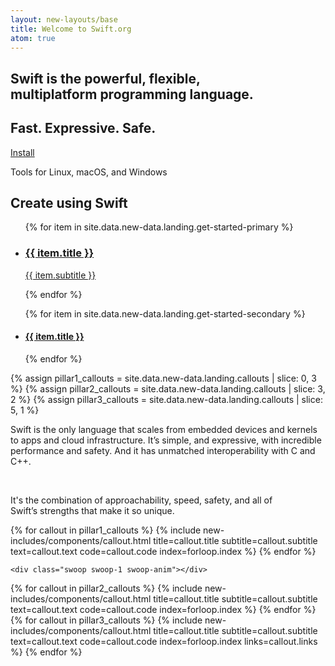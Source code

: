 ```yaml
---
layout: new-layouts/base
title: Welcome to Swift.org
atom: true
---
```


<div class="animation-container">
    <canvas id="purple-swoop" width="1248" height="1116"></canvas>
    <canvas id="white-swoop-1" width="1248" height="1116"></canvas>
    <canvas id="orange-swoop-top" width="1248" height="1116"></canvas>
    <canvas id="orange-swoop-bottom" width="1248" height="1116"></canvas>
    <canvas id="white-swoop-2" width="1248" height="1116"></canvas>
    <canvas id="bird" width="1248" height="1116"></canvas>
</div>
<section id="what-is-swift" class="section">
    <div class="hero-content">
        <h1>Swift is the powerful, flexible,<br /> multiplatform programming language.</h1>
        <div class="sub-text"><h2>Fast. Expressive. Safe.</h2></div>
        <a href="/install/" data-text="Install">Install</a>
        <p>Tools for Linux, macOS, and Windows</p>
        <h2>Create using Swift</h2>
    </div>
    <nav aria-label="Get started with Swift">
        <ul class="primary-links">
            {% for item in site.data.new-data.landing.get-started-primary %}
            <li>
                <a href="{{ item.link }}" data-text="{{ item.data-text }}">
                    <i class="{{ item.icon }}"></i>
                    <div>
                        <h3 class="title">{{ item.title }}</h3>
                        <p class="subtitle">{{ item.subtitle }}</p>
                    </div>
                </a>
            </li>
            {% endfor %}
        </ul>
        <ul class="secondary-links">
            {% for item in site.data.new-data.landing.get-started-secondary %}
            <li>
                <a href="{{ item.link }}" data-text="{{ item.data-text }}">
                    <h4 class="title">{{ item.title }}</h4>
                </a>
            </li>
            {% endfor %}
        </ul>
    </nav>
    <div class="swoop swoop-0 swoop-anim"></div>
</section>
{% assign pillar1_callouts = site.data.new-data.landing.callouts | slice: 0, 3 %}
{% assign pillar2_callouts = site.data.new-data.landing.callouts | slice: 3, 2 %}
{% assign pillar3_callouts = site.data.new-data.landing.callouts | slice: 5, 1 %}

<section id="pillar-1" class="section pillar">
    <div class="pillar-wrapper content-wrapper">
        <p class="pillar-intro">
            Swift is the only language that scales from embedded devices and kernels to apps and cloud infrastructure. It’s simple, and expressive, with incredible performance and safety. And it has unmatched interoperability with C and C++.
        </p>
        <br />
        <p class="pillar-intro">
            It's the combination of approachability, speed, safety, and all of<br class="hide-small"/> Swift’s strengths that make it so unique.
        </p>
    </div>
    {% for callout in pillar1_callouts %}
{% include new-includes/components/callout.html
    title=callout.title
    subtitle=callout.subtitle
    text=callout.text
    code=callout.code
    index=forloop.index
%}
    {% endfor %}

    <div class="swoop swoop-1 swoop-anim"></div>

</section>

<section id="pillar-2" class="section pillar">
    {% for callout in pillar2_callouts %}
{% include new-includes/components/callout.html
    title=callout.title
    subtitle=callout.subtitle
    text=callout.text
    code=callout.code
    index=forloop.index
%}
    {% endfor %}
    <div class="swoop swoop-2 swoop-anim"></div>
</section>

<section id="pillar-3" class="section pillar">
    {% for callout in pillar3_callouts %}
{% include new-includes/components/callout.html
    title=callout.title
    subtitle=callout.subtitle
    text=callout.text
    code=callout.code
    index=forloop.index
    links=callout.links
%}
    {% endfor %}
</section>
